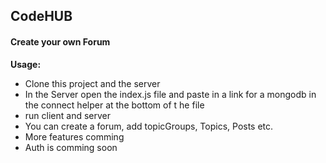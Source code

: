## CodeHUB

#### Create your own Forum

**Usage:**

- Clone this project and the server
- In the Server open the index.js file and paste in a link for a mongodb in the connect helper at the bottom of t he file
- run client and server
- You can create a forum, add topicGroups, Topics, Posts etc.
- More features comming
- Auth is comming soon
